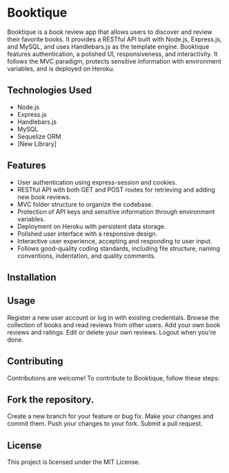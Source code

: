# Booktique

Booktique is a book review app that allows users to discover and review their favorite books. It provides a RESTful API built with Node.js, Express.js, and MySQL, and uses Handlebars.js as the template engine. Booktique features authentication, a polished UI, responsiveness, and interactivity. It follows the MVC paradigm, protects sensitive information with environment variables, and is deployed on Heroku.

## Technologies Used

- Node.js
- Express.js
- Handlebars.js
- MySQL
- Sequelize ORM
- [New Library]

## Features

- User authentication using express-session and cookies.
- RESTful API with both GET and POST routes for retrieving and adding new book reviews.
- MVC folder structure to organize the codebase.
- Protection of API keys and sensitive information through environment variables.
- Deployment on Heroku with persistent data storage.
- Polished user interface with a responsive design.
- Interactive user experience, accepting and responding to user input.
- Follows good-quality coding standards, including file structure, naming conventions, indentation, and quality comments.

## Installation

## Usage

Register a new user account or log in with existing credentials.
Browse the collection of books and read reviews from other users.
Add your own book reviews and ratings.
Edit or delete your own reviews.
Logout when you're done.

## Contributing
Contributions are welcome! To contribute to Booktique, follow these steps:

## Fork the repository.

Create a new branch for your feature or bug fix.
Make your changes and commit them.
Push your changes to your fork.
Submit a pull request.

## License

This project is licensed under the MIT License.

